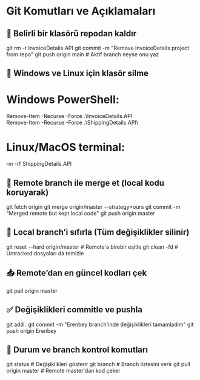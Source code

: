 # Git Komutları ve Açıklamaları

## 🚫 Belirli bir klasörü repodan kaldır
git rm -r InvoiceDetails.API
git commit -m "Remove InvoiceDetails project from repo"
git push origin main  # Aktif branch neyse onu yaz

## 🧹 Windows ve Linux için klasör silme
# Windows PowerShell:
Remove-Item -Recurse -Force .\InvoiceDetails.API\
Remove-Item -Recurse -Force .\ShippingDetails.API\
# Linux/MacOS terminal:
rm -rf ShippingDetails.API

## 🔄 Remote branch ile merge et (local kodu koruyarak)
git fetch origin
git merge origin/master --strategy=ours
git commit -m "Merged remote but kept local code"
git push origin master

## 🧨 Local branch’i sıfırla (Tüm değişiklikler silinir)
git reset --hard origin/master     # Remote'a birebir eşitle
git clean -fd                      # Untracked dosyaları da temizle

## 📥 Remote’dan en güncel kodları çek
git pull origin master

## ✅ Değişiklikleri commitle ve pushla
git add .
git commit -m "Erenbey branch'inde değişiklikleri tamamladım"
git push origin Erenbey

## 🔎 Durum ve branch kontrol komutları
git status         # Değişiklikleri gösterir
git branch         # Branch listesini verir
git pull origin master   # Remote master'dan kod çeker
